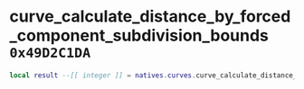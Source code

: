 # curve_calculate_distance_by_forced_component_subdivision_bounds `0x49D2C1DA`

```lua
local result --[[ integer ]] = natives.curves.curve_calculate_distance_by_forced_component_subdivision_bounds(_unk0 --[[ integer ]], _unk1 --[[ integer ]], _unk2 --[[ integer ]], _unk3 --[[ integer ]])
```